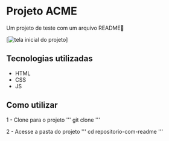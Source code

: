 # Projeto ACME
Um projeto de teste com um arquivo README🚀

[<img src="./materiais/tela.gif" alt="tela inicial do projeto">]

## Tecnologias utilizadas
- HTML
- CSS
- JS

## Como utilizar

1 - Clone para o projeto
'''
git clone <url>
'''

2 - Acesse a pasta do projeto
'''
cd repositorio-com-readme
'''

